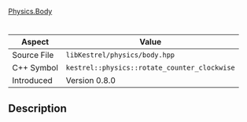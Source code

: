 [Physics.Body](index.md)
# 
| Aspect | Value |
| --- | --- |
| Source File | `libKestrel/physics/body.hpp` |
| C++ Symbol | `kestrel::physics::rotate_counter_clockwise` |
| Introduced | Version 0.8.0 |
## Description

